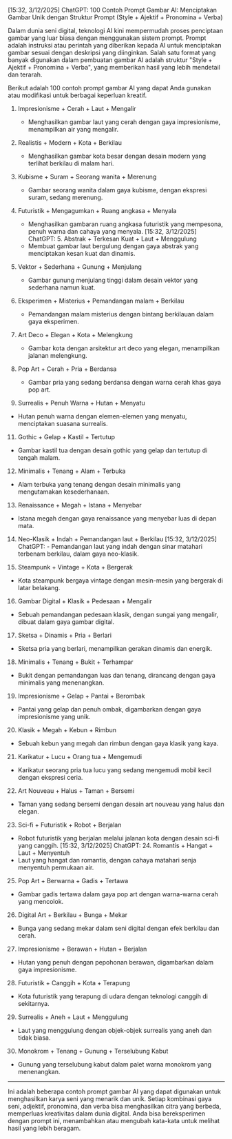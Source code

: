 [15:32, 3/12/2025] ChatGPT: 100 Contoh Prompt Gambar AI: Menciptakan Gambar Unik dengan Struktur Prompt (Style + Ajektif + Pronomina + Verba)

Dalam dunia seni digital, teknologi AI kini mempermudah proses penciptaan gambar yang luar biasa dengan menggunakan sistem prompt. Prompt adalah instruksi atau perintah yang diberikan kepada AI untuk menciptakan gambar sesuai dengan deskripsi yang diinginkan. Salah satu format yang banyak digunakan dalam pembuatan gambar AI adalah struktur "Style + Ajektif + Pronomina + Verba", yang memberikan hasil yang lebih mendetail dan terarah. 

Berikut adalah 100 contoh prompt gambar AI yang dapat Anda gunakan atau modifikasi untuk berbagai keperluan kreatif.

1. Impresionisme + Cerah + Laut + Mengalir
   - Menghasilkan gambar laut yang cerah dengan gaya impresionisme, menampilkan air yang mengalir.

2. Realistis + Modern + Kota + Berkilau
   - Menghasilkan gambar kota besar dengan desain modern yang terlihat berkilau di malam hari.

3. Kubisme + Suram + Seorang wanita + Merenung
   - Gambar seorang wanita dalam gaya kubisme, dengan ekspresi suram, sedang merenung.

4. Futuristik + Mengagumkan + Ruang angkasa + Menyala
   - Menghasilkan gambaran ruang angkasa futuristik yang mempesona, penuh warna dan cahaya yang menyala.
[15:32, 3/12/2025] ChatGPT: 5. Abstrak + Terkesan Kuat + Laut + Menggulung
   - Membuat gambar laut bergulung dengan gaya abstrak yang menciptakan kesan kuat dan dinamis.

6. Vektor + Sederhana + Gunung + Menjulang
   - Gambar gunung menjulang tinggi dalam desain vektor yang sederhana namun kuat.

7. Eksperimen + Misterius + Pemandangan malam + Berkilau
   - Pemandangan malam misterius dengan bintang berkilauan dalam gaya eksperimen.

8. Art Deco + Elegan + Kota + Melengkung
   - Gambar kota dengan arsitektur art deco yang elegan, menampilkan jalanan melengkung.

9. Pop Art + Cerah + Pria + Berdansa
   - Gambar pria yang sedang berdansa dengan warna cerah khas gaya pop art.

10. Surrealis + Penuh Warna + Hutan + Menyatu
   - Hutan penuh warna dengan elemen-elemen yang menyatu, menciptakan suasana surrealis.

11. Gothic + Gelap + Kastil + Tertutup
   - Gambar kastil tua dengan desain gothic yang gelap dan tertutup di tengah malam.

12. Minimalis + Tenang + Alam + Terbuka
   - Alam terbuka yang tenang dengan desain minimalis yang mengutamakan kesederhanaan.

13. Renaissance + Megah + Istana + Menyebar
   - Istana megah dengan gaya renaissance yang menyebar luas di depan mata.

14. Neo-Klasik + Indah + Pemandangan laut + Berkilau
[15:32, 3/12/2025] ChatGPT: - Pemandangan laut yang indah dengan sinar matahari terbenam berkilau, dalam gaya neo-klasik.

15. Steampunk + Vintage + Kota + Bergerak
   - Kota steampunk bergaya vintage dengan mesin-mesin yang bergerak di latar belakang.

16. Gambar Digital + Klasik + Pedesaan + Mengalir
   - Sebuah pemandangan pedesaan klasik, dengan sungai yang mengalir, dibuat dalam gaya gambar digital.

17. Sketsa + Dinamis + Pria + Berlari
   - Sketsa pria yang berlari, menampilkan gerakan dinamis dan energik.

18. Minimalis + Tenang + Bukit + Terhampar
   - Bukit dengan pemandangan luas dan tenang, dirancang dengan gaya minimalis yang menenangkan.

19. Impresionisme + Gelap + Pantai + Berombak
   - Pantai yang gelap dan penuh ombak, digambarkan dengan gaya impresionisme yang unik.

20. Klasik + Megah + Kebun + Rimbun
   - Sebuah kebun yang megah dan rimbun dengan gaya klasik yang kaya.

21. Karikatur + Lucu + Orang tua + Mengemudi
   - Karikatur seorang pria tua lucu yang sedang mengemudi mobil kecil dengan ekspresi ceria.

22. Art Nouveau + Halus + Taman + Bersemi
   - Taman yang sedang bersemi dengan desain art nouveau yang halus dan elegan.

23. Sci-fi + Futuristik + Robot + Berjalan
   - Robot futuristik yang berjalan melalui jalanan kota dengan desain sci-fi yang canggih.
[15:32, 3/12/2025] ChatGPT: 24. Romantis + Hangat + Laut + Menyentuh
   - Laut yang hangat dan romantis, dengan cahaya matahari senja menyentuh permukaan air.

25. Pop Art + Berwarna + Gadis + Tertawa
   - Gambar gadis tertawa dalam gaya pop art dengan warna-warna cerah yang mencolok.

26. Digital Art + Berkilau + Bunga + Mekar
   - Bunga yang sedang mekar dalam seni digital dengan efek berkilau dan cerah.

27. Impresionisme + Berawan + Hutan + Berjalan
   - Hutan yang penuh dengan pepohonan berawan, digambarkan dalam gaya impresionisme.

28. Futuristik + Canggih + Kota + Terapung
   - Kota futuristik yang terapung di udara dengan teknologi canggih di sekitarnya.

29. Surrealis + Aneh + Laut + Menggulung
   - Laut yang menggulung dengan objek-objek surrealis yang aneh dan tidak biasa.

30. Monokrom + Tenang + Gunung + Terselubung Kabut
   - Gunung yang terselubung kabut dalam palet warna monokrom yang menenangkan.

---

Ini adalah beberapa contoh prompt gambar AI yang dapat digunakan untuk menghasilkan karya seni yang menarik dan unik. Setiap kombinasi gaya seni, adjektif, pronomina, dan verba bisa menghasilkan citra yang berbeda, memperluas kreativitas dalam dunia digital. Anda bisa bereksperimen dengan prompt ini, menambahkan atau mengubah kata-kata untuk melihat hasil yang lebih beragam.
